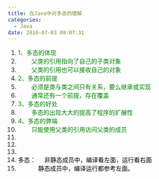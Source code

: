 ```yaml
---
title: 在Java中对多态的理解
categories:
  - Java
date: 2016-07-03 09:07:31
---
```


1.  <span style="margin: 0px; padding: 0px; border: none; color: black; background-color: inherit;"><span class="comment" style="margin: 0px; padding: 0px; border: none; color: #008200; background-color: inherit;">1、多态的体现</span> </span>
2.  <span style="margin: 0px; padding: 0px; border: none; color: black; background-color: inherit;"><span class="comment" style="margin: 0px; padding: 0px; border: none; color: #008200; background-color: inherit;">        父类的引用指向了自己的子类对象</span> </span>
3.  <span style="margin: 0px; padding: 0px; border: none; color: black; background-color: inherit;"><span class="comment" style="margin: 0px; padding: 0px; border: none; color: #008200; background-color: inherit;">        父类的引用也可以接收自己的对象</span> </span>
4.  <span style="margin: 0px; padding: 0px; border: none; color: black; background-color: inherit;"><span class="comment" style="margin: 0px; padding: 0px; border: none; color: #008200; background-color: inherit;">2、多态的前提</span> </span>
5.  <span style="margin: 0px; padding: 0px; border: none; color: black; background-color: inherit;"><span class="comment" style="margin: 0px; padding: 0px; border: none; color: #008200; background-color: inherit;">        必须是类与类之间只有关系，要么继承或实现</span> </span>
6.  <span style="margin: 0px; padding: 0px; border: none; color: black; background-color: inherit;"><span class="comment" style="margin: 0px; padding: 0px; border: none; color: #008200; background-color: inherit;">        通常还有一个前提，存在覆盖</span> </span>
7.  <span style="margin: 0px; padding: 0px; border: none; color: black; background-color: inherit;"><span class="comment" style="margin: 0px; padding: 0px; border: none; color: #008200; background-color: inherit;">3、多态的好处</span> </span>
8.  <span style="margin: 0px; padding: 0px; border: none; color: black; background-color: inherit;"><span class="comment" style="margin: 0px; padding: 0px; border: none; color: #008200; background-color: inherit;">        多态的出现大大的提高了程序的扩展性</span> </span>
9.  <span style="margin: 0px; padding: 0px; border: none; color: black; background-color: inherit;"><span class="comment" style="margin: 0px; padding: 0px; border: none; color: #008200; background-color: inherit;">4、多态的弊端</span> </span>
10.  <span style="margin: 0px; padding: 0px; border: none; color: black; background-color: inherit;"><span class="comment" style="margin: 0px; padding: 0px; border: none; color: #008200; background-color: inherit;">        只能使用父类的引用访问父类的成员</span> </span>
11.  <span style="margin: 0px; padding: 0px; border: none; color: black; background-color: inherit;"> </span>
12.  <span style="margin: 0px; padding: 0px; border: none; color: black; background-color: inherit;"> </span>
13.  <span style="margin: 0px; padding: 0px; border: none; color: black; background-color: inherit;"> </span>
14.  <span style="color: #000000;">多态：     非静态成员中，编译看左面，运行看右面</span>
15.  <span style="color: #000000;">            静态成员中，编译运行都参考左面。</span>
